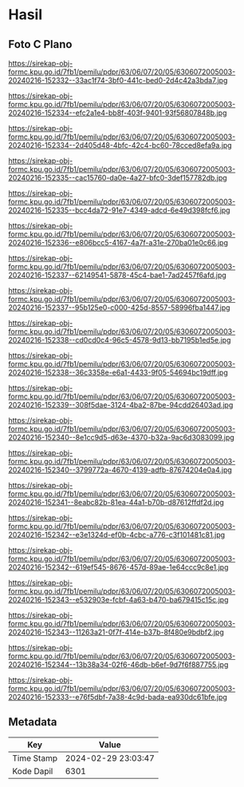 # Hasil

## Foto C Plano

https://sirekap-obj-formc.kpu.go.id/7fb1/pemilu/pdpr/63/06/07/20/05/6306072005003-20240216-152332--33ac1f74-3bf0-441c-bed0-2d4c42a3bda7.jpg

https://sirekap-obj-formc.kpu.go.id/7fb1/pemilu/pdpr/63/06/07/20/05/6306072005003-20240216-152334--efc2a1e4-bb8f-403f-9401-93f56807848b.jpg

https://sirekap-obj-formc.kpu.go.id/7fb1/pemilu/pdpr/63/06/07/20/05/6306072005003-20240216-152334--2d405d48-4bfc-42c4-bc60-78cced8efa9a.jpg

https://sirekap-obj-formc.kpu.go.id/7fb1/pemilu/pdpr/63/06/07/20/05/6306072005003-20240216-152335--cac15760-da0e-4a27-bfc0-3def157782db.jpg

https://sirekap-obj-formc.kpu.go.id/7fb1/pemilu/pdpr/63/06/07/20/05/6306072005003-20240216-152335--bcc4da72-91e7-4349-adcd-6e49d398fcf6.jpg

https://sirekap-obj-formc.kpu.go.id/7fb1/pemilu/pdpr/63/06/07/20/05/6306072005003-20240216-152336--e806bcc5-4167-4a7f-a31e-270ba01e0c66.jpg

https://sirekap-obj-formc.kpu.go.id/7fb1/pemilu/pdpr/63/06/07/20/05/6306072005003-20240216-152337--62149541-5878-45c4-bae1-7ad2457f6afd.jpg

https://sirekap-obj-formc.kpu.go.id/7fb1/pemilu/pdpr/63/06/07/20/05/6306072005003-20240216-152337--95b125e0-c000-425d-8557-58996fba1447.jpg

https://sirekap-obj-formc.kpu.go.id/7fb1/pemilu/pdpr/63/06/07/20/05/6306072005003-20240216-152338--cd0cd0c4-96c5-4578-9d13-bb7195b1ed5e.jpg

https://sirekap-obj-formc.kpu.go.id/7fb1/pemilu/pdpr/63/06/07/20/05/6306072005003-20240216-152338--36c3358e-e6a1-4433-9f05-54694bc19dff.jpg

https://sirekap-obj-formc.kpu.go.id/7fb1/pemilu/pdpr/63/06/07/20/05/6306072005003-20240216-152339--308f5dae-3124-4ba2-87be-94cdd26403ad.jpg

https://sirekap-obj-formc.kpu.go.id/7fb1/pemilu/pdpr/63/06/07/20/05/6306072005003-20240216-152340--8e1cc9d5-d63e-4370-b32a-9ac6d3083099.jpg

https://sirekap-obj-formc.kpu.go.id/7fb1/pemilu/pdpr/63/06/07/20/05/6306072005003-20240216-152340--3799772a-4670-4139-adfb-87674204e0a4.jpg

https://sirekap-obj-formc.kpu.go.id/7fb1/pemilu/pdpr/63/06/07/20/05/6306072005003-20240216-152341--8eabc82b-81ea-44a1-b70b-d87612ffdf2d.jpg

https://sirekap-obj-formc.kpu.go.id/7fb1/pemilu/pdpr/63/06/07/20/05/6306072005003-20240216-152342--e3e1324d-ef0b-4cbc-a776-c3f101481c81.jpg

https://sirekap-obj-formc.kpu.go.id/7fb1/pemilu/pdpr/63/06/07/20/05/6306072005003-20240216-152342--619ef545-8676-457d-89ae-1e64ccc9c8e1.jpg

https://sirekap-obj-formc.kpu.go.id/7fb1/pemilu/pdpr/63/06/07/20/05/6306072005003-20240216-152343--e532903e-fcbf-4a63-b470-ba679415c15c.jpg

https://sirekap-obj-formc.kpu.go.id/7fb1/pemilu/pdpr/63/06/07/20/05/6306072005003-20240216-152343--11263a21-0f7f-414e-b37b-8f480e9bdbf2.jpg

https://sirekap-obj-formc.kpu.go.id/7fb1/pemilu/pdpr/63/06/07/20/05/6306072005003-20240216-152344--13b38a34-02f6-46db-b6ef-9d7f6f887755.jpg

https://sirekap-obj-formc.kpu.go.id/7fb1/pemilu/pdpr/63/06/07/20/05/6306072005003-20240216-152333--e76f5dbf-7a38-4c9d-bada-ea930dc61bfe.jpg


## Metadata

| Key        | Value               |
| ---------- | ------------------- |
| Time Stamp | 2024-02-29 23:03:47 |
| Kode Dapil | 6301                |



